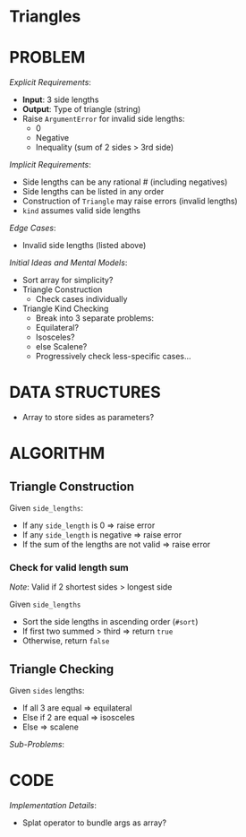 # Triangles

# PROBLEM

*Explicit Requirements*:
- **Input**: 3 side lengths
- **Output**: Type of triangle (string)
- Raise `ArgumentError` for invalid side lengths:
  - 0
  - Negative
  - Inequality (sum of 2 sides > 3rd side)

*Implicit Requirements*:
- Side lengths can be any rational # (including negatives)
- Side lengths can be listed in any order
- Construction of `Triangle` may raise errors (invalid lengths)
- `kind` assumes valid side lengths

*Edge Cases*:
- Invalid side lengths (listed above)

*Initial Ideas and Mental Models*:
- Sort array for simplicity?
- Triangle Construction
  - Check cases individually
- Triangle Kind Checking
  - Break into 3 separate problems:
  - Equilateral?
  - Isosceles?
  - else Scalene?
  - Progressively check less-specific cases...

# DATA STRUCTURES

- Array to store sides as parameters?

# ALGORITHM

## Triangle Construction

Given `side_lengths`:
- If any `side_length` is 0 => raise error
- If any `side_length` is negative => raise error
- If the sum of the lengths are not valid => raise error

### Check for valid length sum

*Note*: Valid if 2 shortest sides > longest side

Given `side_lengths`
- Sort the side lengths in ascending order (`#sort`)
- If first two summed > third => return `true`
- Otherwise, return `false`

## Triangle Checking

Given `sides` lengths:
- If all 3 are equal => equilateral
- Else if 2 are equal => isosceles
- Else => scalene

*Sub-Problems*:




# CODE

*Implementation Details*:

- Splat operator to bundle args as array?